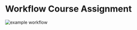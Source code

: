 # Workflow Course Assignment

![example workflow](https://github.com/github/docs/actions/workflows/main.yml/badge.svg)

